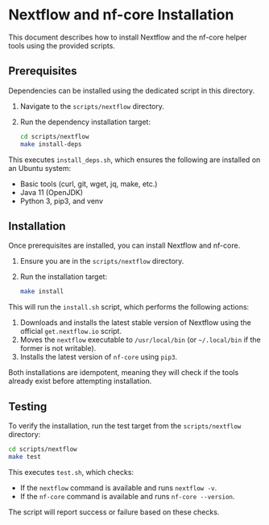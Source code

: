 # Nextflow and nf-core Installation

This document describes how to install Nextflow and the nf-core helper tools using the provided scripts.

## Prerequisites

Dependencies can be installed using the dedicated script in this directory.

1.  Navigate to the `scripts/nextflow` directory.
2.  Run the dependency installation target:

    ```bash
    cd scripts/nextflow
    make install-deps
    ```

This executes `install_deps.sh`, which ensures the following are installed on an Ubuntu system:
- Basic tools (curl, git, wget, jq, make, etc.)
- Java 11 (OpenJDK)
- Python 3, pip3, and venv

## Installation

Once prerequisites are installed, you can install Nextflow and nf-core.

1. Ensure you are in the `scripts/nextflow` directory.
2. Run the installation target:

    ```bash
    make install
    ```

This will run the `install.sh` script, which performs the following actions:

1.  Downloads and installs the latest stable version of Nextflow using the official `get.nextflow.io` script.
2.  Moves the `nextflow` executable to `/usr/local/bin` (or `~/.local/bin` if the former is not writable).
3.  Installs the latest version of `nf-core` using `pip3`.

Both installations are idempotent, meaning they will check if the tools already exist before attempting installation.

## Testing

To verify the installation, run the test target from the `scripts/nextflow` directory:

```bash
cd scripts/nextflow
make test
```

This executes `test.sh`, which checks:

- If the `nextflow` command is available and runs `nextflow -v`.
- If the `nf-core` command is available and runs `nf-core --version`.

The script will report success or failure based on these checks. 
